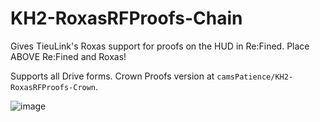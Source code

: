 # KH2-RoxasRFProofs-Chain
Gives TieuLink's Roxas support for proofs on the HUD in Re:Fined. Place ABOVE Re:Fined and Roxas!

Supports all Drive forms. Crown Proofs version at `camsPatience/KH2-RoxasRFProofs-Crown`.

![image](https://github.com/camsPatience/KH2-RoxasRFProofs-Chain/assets/15706696/5de8c0c8-89c1-4a8b-b6c8-a7bd98238c2c)

